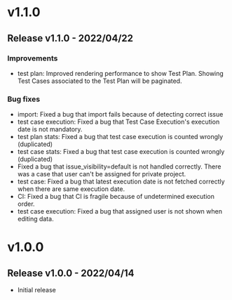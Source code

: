 # v1.1.0

## Release v1.1.0 - 2022/04/22

### Improvements

* test plan: Improved rendering performance to show Test Plan.
  Showing Test Cases associated to the Test Plan will be paginated.

### Bug fixes

* import: Fixed a bug that import fails because of detecting correct issue
* test case execution: Fixed a bug that Test Case Execution's execution date is not mandatory.
* test plan stats: Fixed a bug that test case execution is counted wrongly (duplicated)
* test case stats: Fixed a bug that test case execution is counted wrongly (duplicated)
* Fixed a bug that issue_visibility=default is not handled correctly.
  There was a case that user can't be assigned for private project.
* test case: Fixed a bug that latest execution date is not fetched
  correctly when there are same execution date.
* CI: Fixed a bug that CI is fragile because of undetermined execution order.
* test case execution: Fixed a bug that assigned user is not shown when editing data.

# v1.0.0

## Release v1.0.0 - 2022/04/14

* Initial release
